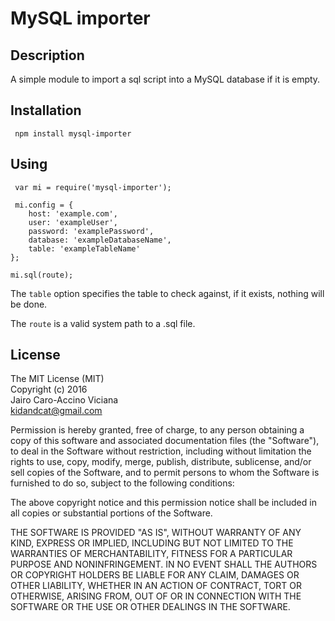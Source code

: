 # MySQL importer



## Description

A simple module to import a sql script into a MySQL database if it is empty.  


## Installation

     npm install mysql-importer

## Using

     var mi = require('mysql-importer');
     
     mi.config = {
        host: 'example.com',
        user: 'exampleUser',
        password: 'examplePassword',
        database: 'exampleDatabaseName',
        table: 'exampleTableName'
    };
    
    mi.sql(route);

 The `table` option specifies the table to check against, if it exists, nothing will be done.     
 
 The `route` is a valid system path to a .sql file.


## License

The MIT License (MIT)   
Copyright (c) 2016   
Jairo Caro-Accino Viciana   
kidandcat@gmail.com

Permission is hereby granted, free of charge, to any person obtaining a copy of this software and associated documentation files (the "Software"), to deal in the Software without restriction, including without limitation the rights to use, copy, modify, merge, publish, distribute, sublicense, and/or sell copies of the Software, and to permit persons to whom the Software is furnished to do so, subject to the following conditions:

The above copyright notice and this permission notice shall be included in all copies or substantial portions of the Software.

THE SOFTWARE IS PROVIDED "AS IS", WITHOUT WARRANTY OF ANY KIND, EXPRESS OR IMPLIED, INCLUDING BUT NOT LIMITED TO THE WARRANTIES OF MERCHANTABILITY, FITNESS FOR A PARTICULAR PURPOSE AND NONINFRINGEMENT. IN NO EVENT SHALL THE AUTHORS OR COPYRIGHT HOLDERS BE LIABLE FOR ANY CLAIM, DAMAGES OR OTHER LIABILITY, WHETHER IN AN ACTION OF CONTRACT, TORT OR OTHERWISE, ARISING FROM, OUT OF OR IN CONNECTION WITH THE SOFTWARE OR THE USE OR OTHER DEALINGS IN THE SOFTWARE.

